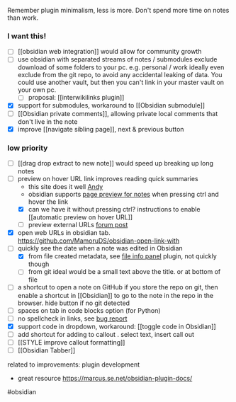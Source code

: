 Remember plugin minimalism, less is more.
Don't spend more time on notes than work.

### I want this!
- [ ] [[obsidian web integration]] would allow for community growth
- [ ] use obsidian with separated streams of notes / submodules
	exclude download of some folders to your pc. e.g. personal / work
	ideally even exclude from the git repo, to avoid any accidental leaking of data.
	You could use another vault, but then you can't link in your master vault on your own pc.
	- [ ] proposal: [[interwikilinks plugin]]
- [x] support for submodules, workaround to [[Obsidian submodule]]
- [ ] [[Obsidian private comments]], allowing private local comments that don't live in the note
- [x] improve [[navigate sibling page]], next & previous button

### low priority 
- [ ] [[drag drop extract to new note]] would speed up breaking up long notes
- [ ] preview on hover URL link improves reading quick summaries
	- this site does it well [Andy](https://notes.andymatuschak.org/)
	- obsidian supports [page preview for notes](https://help.obsidian.md/Plugins/Page+preview) when pressing ctrl and hover the link
	- [x] can we have it without pressing ctrl?
	      instructions to enable [[automatic preview on hover URL]]
	- [ ] preview external URLs [forum post](https://forum.obsidian.md/t/show-preview-on-hover-over-external-link-e-g-to-a-webpage/9104)
- [x] open web URLs in obsidian tab.  https://github.com/MamoruDS/obsidian-open-link-with
- [ ] quickly see the date when a note was edited in Obsidian 
	- [x] from file created metadata, see [file info panel](https://github.com/CattailNu/obsidian-file-info-panel-plugin) plugin, not quickly though
	- [ ] from git
	ideal would be a small text above the title. or at bottom of file
- [ ] a shortcut to open a note on GitHub
	if you store the repo on git, then enable a shortcut in [[Obsidian]] to go to the note in the repo in the browser. hide button if no git detected
- [ ] spaces on tab in code blocks option (for Python)
- [ ] no spellcheck in links, see [bug report](https://forum.obsidian.md/t/disable-spellcheck-in-urls-and-links/50118) 
- [x] support code in dropdown, workaround: [[toggle code in Obsidian]]
- [ ] add shortcut for adding to callout . select text, insert call out
- [ ] [[STYLE improve callout formatting]]
- [ ] [[Obsidian Tabber]] 

related to improvements:
plugin development
- great resource https://marcus.se.net/obsidian-plugin-docs/

#obsidian 
